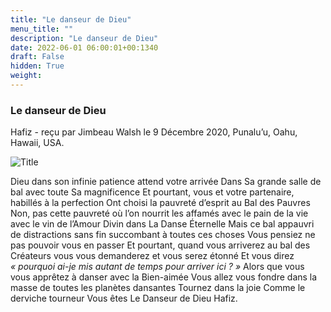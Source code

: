 ```yaml
---
title: "Le danseur de Dieu"
menu_title: ""
description: "Le danseur de Dieu"
date: 2022-06-01 06:00:01+00:1340
draft: False
hidden: True
weight:
---
```

### Le danseur de Dieu

Hafiz - reçu par Jimbeau Walsh le 9 Décembre 2020, Punalu’u, Oahu, Hawaii, USA.

![Title](/fr-contemporary-messages/fr-contemporary-messages-by-date-order/fr-contemporary-messages-2020/fr-haffiz.jpg)

Dieu dans son infinie patience attend votre arrivée
Dans Sa grande salle de bal
avec toute Sa magnificence
Et pourtant, vous et votre partenaire,
habillés à la perfection
Ont choisi la pauvreté d’esprit au Bal des Pauvres
Non, pas cette pauvreté
où l’on nourrit les affamés
avec le pain de la vie
avec le vin de l’Amour Divin
dans La Danse Éternelle
Mais ce bal appauvri de distractions sans fin
succombant à toutes ces choses
Vous pensiez ne pas pouvoir vous en passer
Et pourtant, quand vous arriverez au bal des Créateurs
vous vous demanderez
et vous serez étonné
Et vous direz *« pourquoi ai-je mis autant de temps pour arriver ici ? »*
Alors que vous vous apprêtez à danser avec la Bien-aimée
Vous allez vous fondre dans la masse de toutes les planètes dansantes
Tournez dans la joie
Comme le derviche tourneur
Vous êtes
Le Danseur de Dieu
Hafiz.
